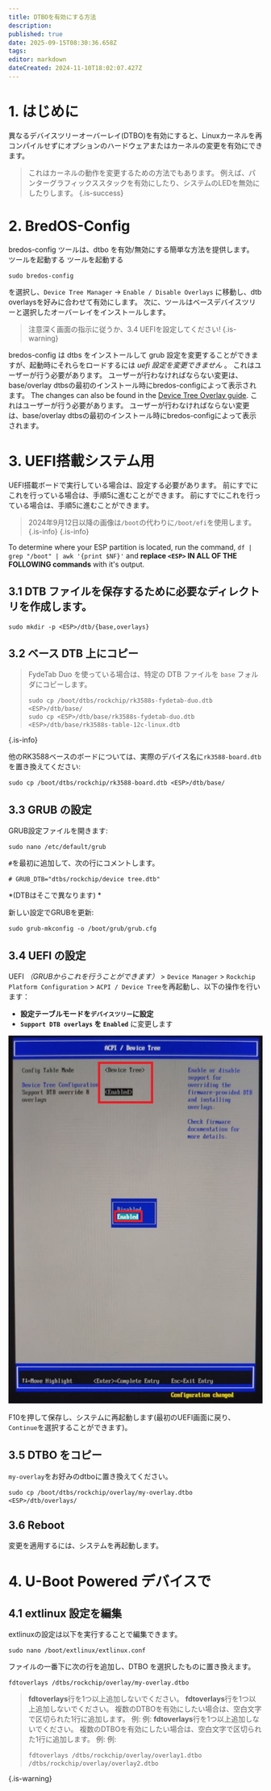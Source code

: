 ```yaml
---
title: DTBOを有効にする方法
description:
published: true
date: 2025-09-15T08:30:36.658Z
tags:
editor: markdown
dateCreated: 2024-11-10T18:02:07.427Z
---
```


# 1. はじめに

異なるデバイスツリーオーバーレイ(DTBO)を有効にすると、Linuxカーネルを再コンパイルせずにオプションのハードウェアまたはカーネルの変更を有効にできます。

> これはカーネルの動作を変更するための方法でもあります。 例えば、パンターグラフィックススタックを有効にしたり、システムのLEDを無効にしたりします。
> {.is-success}

# 2. BredOS-Config

bredos-config ツールは、dtbo を有効/無効にする簡単な方法を提供します。 ツールを起動する ツールを起動する

```
sudo bredos-config
```

を選択し、`Device Tree Manager` -> `Enable / Disable Overlays` に移動し、dtb overlaysを好みに合わせて有効にします。 次に、ツールはベースデバイスツリーと選択したオーバーレイをインストールします。

> 注意深く画面の指示に従うか、3.4 UEFIを設定してください!
> {.is-warning}

bredos-config は dtbs をインストールして grub 設定を変更することができますが、起動時にそれらをロードするには _uefi 設定を変更できません_ 。 これはユーザーが行う必要があります。 ユーザーが行わなければならない変更は、base/overlay dtbsの最初のインストール時にbredos-configによって表示されます。 The changes can also be found in the [Device Tree Overlay guide](/how-to/how-to-enable-dtbos). これはユーザーが行う必要があります。 ユーザーが行わなければならない変更は、base/overlay dtbsの最初のインストール時にbredos-configによって表示されます。

# 3. UEFI搭載システム用

UEFI搭載ボードで実行している場合は、設定する必要があります。
前にすでにこれを行っている場合は、手順5に進むことができます。
前にすでにこれを行っている場合は、手順5に進むことができます。

> 2024年9月12日以降の画像は`/boot`の代わりに`/boot/efi`を使用します。
> {.is-info}
> {.is-info}

To determine where your ESP partition is located, run the command,
`df | grep "/boot" | awk '{print $NF}'` and **replace **`<ESP>`** IN ALL OF THE FOLLOWING commands** with it's output.

## 3.1 DTB ファイルを保存するために必要なディレクトリを作成します。

```
sudo mkdir -p <ESP>/dtb/{base,overlays}
```

## 3.2 ベース DTB 上にコピー

> FydeTab Duo を使っている場合は、特定の DTB ファイルを `base` フォルダにコピーします。
>
> ```
> sudo cp /boot/dtbs/rockchip/rk3588s-fydetab-duo.dtb <ESP>/dtb/base/
> sudo cp <ESP>/dtb/base/rk3588s-fydetab-duo.dtb <ESP>/dtb/base/rk3588s-table-12c-linux.dtb
> ```

{.is-info}

他のRK3588ベースのボードについては、実際のデバイス名に`rk3588-board.dtb`を置き換えてください:

```
sudo cp /boot/dtbs/rockchip/rk3588-board.dtb <ESP>/dtb/base/
```

## 3.3 GRUB の設定

GRUB設定ファイルを開きます:

```
sudo nano /etc/default/grub
```

`#`を最初に追加して、次の行にコメントします。

```
# GRUB_DTB="dtbs/rockchip/device tree.dtb"
```

\*(DTBはそこで異なります) \*

新しい設定でGRUBを更新:

```
sudo grub-mkconfig -o /boot/grub/grub.cfg
```

## 3.4 UEFI の設定

UEFI _（GRUBからこれを行うことができます）_ > `Device Manager` > `Rockchip Platform Configuration` > `ACPI / Device Tree`を再起動し、以下の操作を行います：

- **設定テーブルモードを`デバイスツリー`に設定**
- **`Support DTB overlays` を `Enabled`** に変更します

![](/panthor/enable_tree_dtb_in_uefi.jpg)

F10を押して保存し、システムに再起動します(最初のUEFI画面に戻り、`Continue`を選択することができます)。

## 3.5 DTBO をコピー

`my-overlay`をお好みのdtboに置き換えてください。

```
sudo cp /boot/dtbs/rockchip/overlay/my-overlay.dtbo <ESP>/dtb/overlays/
```

## 3.6 Reboot

変更を適用するには、システムを再起動します。

# 4. U-Boot Powered デバイスで

## 4.1 extlinux 設定を編集

extlinuxの設定は以下を実行することで編集できます。

```
sudo nano /boot/extlinux/extlinux.conf
```

ファイルの一番下に次の行を追加し、DTBO を選択したものに置き換えます。

```
fdtoverlays /dtbs/rockchip/overlay/my-overlay.dtbo
```

> **fdtoverlays**行を1つ以上追加しないでください。
> **fdtoverlays**行を1つ以上追加しないでください。
> 複数のDTBOを有効にしたい場合は、空白文字で区切られた1行に追加します。
> 例:
> 例:
> **fdtoverlays**行を1つ以上追加しないでください。
> 複数のDTBOを有効にしたい場合は、空白文字で区切られた1行に追加します。
> 例:
> 例:
>
> ```
> fdtoverlays /dtbs/rockchip/overlay/overlay1.dtbo /dtbs/rockchip/overlay/overlay2.dtbo
> ```

{.is-warning}

